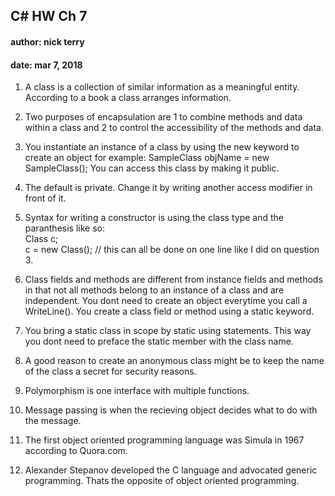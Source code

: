 ## C# HW Ch 7
#### author: nick terry
#### date: mar 7, 2018  

1. A class is a collection of similar information as a meaningful entity. According to a book a class arranges information.  

2. Two purposes of encapsulation are 1 to combine methods and data within a class and 2 to control the accessibility of the methods and data.  

3. You instantiate an instance of a class by using the new keyword to create an object for example: SampleClass objName = new SampleClass(); You can access this class by 
making it public.  

4. The default is private. Change it by writing another access modifier in front of it.  

5. Syntax for writing a constructor is using the class type and the paranthesis like so:  
Class c;  
c = new Class();  // this can all be done on one line like I did on question 3.  

6. Class fields and methods are different from instance fields and methods in that not all methods belong to an instance of a class and are independent. 
You dont need to create an object everytime you call a WriteLine(). You create a class field or method using a static keyword.  

7. You bring a static class in scope by static using statements. This way you dont need to preface the static member with the class name.  

8. A good reason to create an anonymous class might be to keep the name of the class a secret for security reasons.  

9. Polymorphism is one interface with multiple functions.  

10. Message passing is when the recieving object decides what to do with the message.  

11. The first object oriented programming language was Simula in 1967 according to Quora.com.  

12. Alexander Stepanov developed the C language and advocated generic programming. Thats the opposite of object oriented programming.